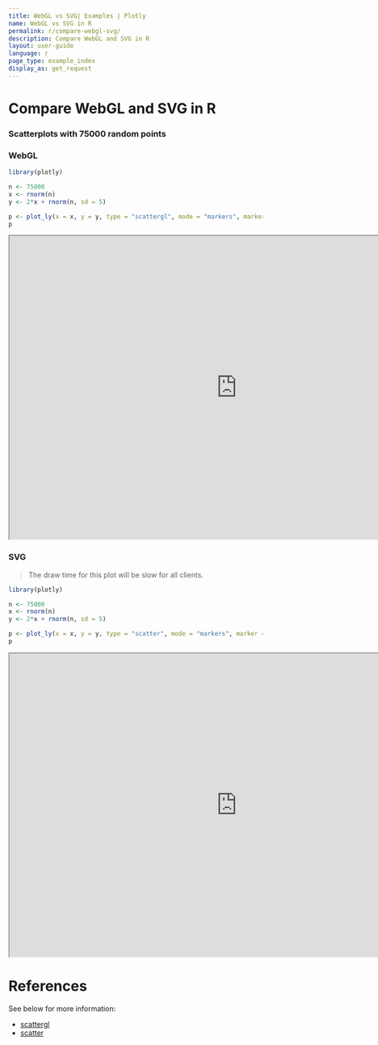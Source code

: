 ```yaml
---
title: WebGL vs SVG| Examples | Plotly
name: WebGL vs SVG in R
permalink: r/compare-webgl-svg/
description: Compare WebGL and SVG in R
layout: user-guide
language: r
page_type: example_index
display_as: get_request
---
```

# Compare WebGL and SVG in R

### Scatterplots with 75000 random points

### WebGL

```r
library(plotly)

n <- 75000
x <- rnorm(n)
y <- 2*x + rnorm(n, sd = 5)

p <- plot_ly(x = x, y = y, type = "scattergl", mode = "markers", marker = list(line = list(width = 2)))
p
```

<iframe src="https://plot.ly/~RPlotBot/2869"width="900px" height="600px" scrolling="no" seamless="seamless"></iframe>

### SVG 
> The draw time for this plot will be slow for all clients.


```r
library(plotly)

n <- 75000
x <- rnorm(n)
y <- 2*x + rnorm(n, sd = 5)

p <- plot_ly(x = x, y = y, type = "scatter", mode = "markers", marker = list(line = list(width = 2)))
p
```

<iframe src="https://plot.ly/~RPlotBot/2871/y-vs-x/" width="900px" height="600px" scrolling="no" seamless="seamless"></iframe>

# References
See below for more information:

- [scattergl](https://plot.ly/r/reference/#scattergl)  
- [scatter](https://plot.ly/r/reference/#scatter)
